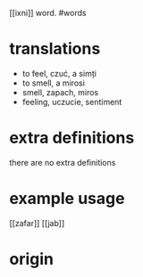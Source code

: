 [[ixni]] word.
#words
# translations
- to feel, czuć, a simți
- to smell, a mirosi
- smell, zapach, miros
- feeling, uczucie, sentiment
# extra definitions
there are no extra definitions 
# example usage
[[zafar]] [[jab]]
# origin